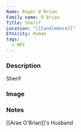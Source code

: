 ```yaml
---
Name: Roger O'Brian
Family name: O'Brian
Title: Sherif
Location: "[[Candlemore]]"
Etnicity: Human
tags:
  - NPC
---
```



### Description
Sherif

### Image


### Notes
[[Arae O'Brian]]'s Husband
